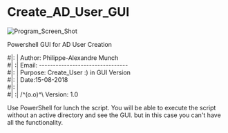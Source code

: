 # Create_AD_User_GUI


![Program_Screen_Shot](https://user-images.githubusercontent.com/18190054/65695881-9d398280-e078-11e9-9880-9ae672c87b02.png)


Powershell GUI for AD User Creation
      

#|: | Author:  Philippe-Alexandre Munch                           
#| :| Email:   --------------------------------                   
#|: | Purpose: Create_User :)  in GUI Version                                               
#|: |         		Date:15-08-2018                           
#|: |                         
#| :| 	/^(o.o)^\    Version: 1.0
     	                    

Use PowerShell for lunch the script.
You will be able to execute the script without an active directory and see the GUI.
but in this case you can't have all the functionality.
